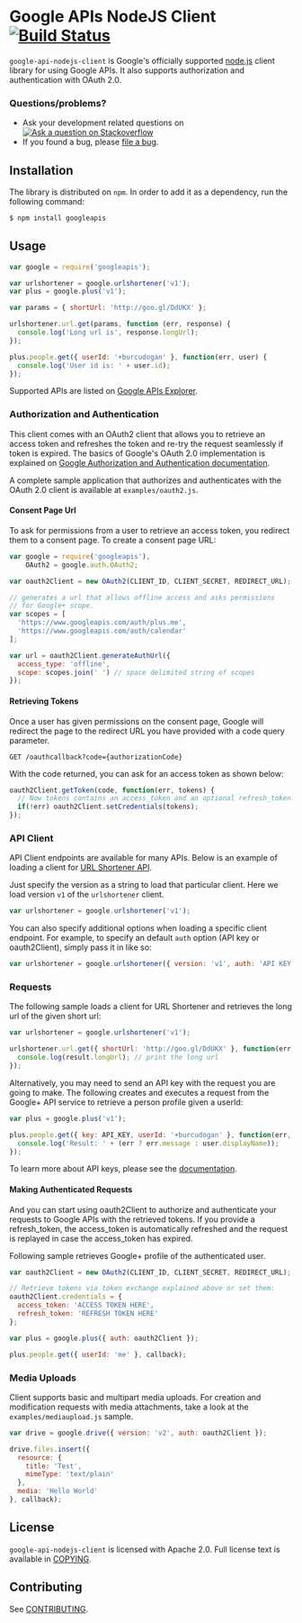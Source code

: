 # Google APIs NodeJS Client [![Build Status][travisimg]][travis]

`google-api-nodejs-client` is Google's officially supported
[node.js][node] client library for using Google APIs.
It also supports authorization and authentication with OAuth 2.0.

### Questions/problems?

* Ask your development related questions on [![Ask a question on Stackoverflow](https://googledrive.com/host/0ByfSjdPVs9MZbkhjeUhMYzRTeEE/stackoveflow-tag.png)][stackoverflow]
* If you found a bug, please [file a bug][bugs].

## Installation

The library is distributed on `npm`. In order to add it as a dependency,
run the following command:

~~~~ sh
$ npm install googleapis
~~~~

## Usage

``` js
var google = require('googleapis');

var urlshortener = google.urlshortener('v1');
var plus = google.plus('v1');

var params = { shortUrl: 'http://goo.gl/DdUKX' };

urlshortener.url.get(params, function (err, response) {
  console.log('Long url is', response.longUrl);
});

plus.people.get({ userId: '+burcudogan' }, function(err, user) {
  console.log('User id is: ' + user.id);
});
```

Supported APIs are listed on
[Google APIs Explorer][apiexplorer].

### Authorization and Authentication

This client comes with an OAuth2 client that allows you to retrieve an access token and
refreshes the token and re-try the request seamlessly if token is expired. The
basics of Google's OAuth 2.0 implementation is explained on
[Google Authorization and Authentication
documentation](https://developers.google.com/accounts/docs/OAuth2Login).

A complete sample application that authorizes and authenticates with the OAuth 2.0
client is available at `examples/oauth2.js`.

#### Consent Page Url

To ask for permissions from a user to retrieve an access token, you
redirect them to a consent page. To create a consent page URL:

``` js
var google = require('googleapis'),
    OAuth2 = google.auth.OAuth2;

var oauth2Client = new OAuth2(CLIENT_ID, CLIENT_SECRET, REDIRECT_URL);

// generates a url that allows offline access and asks permissions
// for Google+ scope.
var scopes = [
  'https://www.googleapis.com/auth/plus.me',
  'https://www.googleapis.com/auth/calendar'
];

var url = oauth2Client.generateAuthUrl({
  access_type: 'offline',
  scope: scopes.join(' ') // space delimited string of scopes
});
```

#### Retrieving Tokens

Once a user has given permissions on the consent page, Google will redirect
the page to the redirect URL you have provided with a code query parameter.

    GET /oauthcallback?code={authorizationCode}

With the code returned, you can ask for an access token as shown below:

``` js
oauth2Client.getToken(code, function(err, tokens) {
  // Now tokens contains an access_token and an optional refresh_token. Save them.
  if(!err) oauth2Client.setCredentials(tokens);
});
```

### API Client

API Client endpoints are available for many APIs. Below is an
example of loading a client for [URL Shortener API][urlshort].

Just specify the version as a string to load that particular client.
Here we load version `v1` of the `urlshortener` client.
``` js
var urlshortener = google.urlshortener('v1');
```

You can also specify additional options when loading a specific client endpoint. For example,
to specify an default `auth` option (API key or oauth2Client), simply pass it in like so:
``` js
var urlshortener = google.urlshortener({ version: 'v1', auth: 'API KEY' || oauth2Client });
```

### Requests

The following sample loads a client for URL Shortener and retrieves the long url
of the given short url:

``` js
var urlshortener = google.urlshortener('v1');

urlshortener.url.get({ shortUrl: 'http://goo.gl/DdUKX' }, function(err, result) {
  console.log(result.longUrl); // print the long url
});
```

Alternatively, you may need to send an API key with the
request you are going to make. The following creates and executes a request
from the Google+ API service to retrieve a person profile given a userId:

``` js
var plus = google.plus('v1');

plus.people.get({ key: API_KEY, userId: '+burcudogan' }, function(err, user) {
  console.log('Result: ' + (err ? err.message : user.displayName));
});
```

To learn more about API keys, please see the [documentation][usingkeys].

#### Making Authenticated Requests

And you can start using oauth2Client to authorize and authenticate your
requests to Google APIs with the retrieved tokens. If you provide a
refresh_token, the access_token is automatically refreshed and the request is replayed in
case the access_token has expired.

Following sample retrieves Google+ profile of the authenticated user.

``` js
var oauth2Client = new OAuth2(CLIENT_ID, CLIENT_SECRET, REDIRECT_URL);

// Retrieve tokens via token exchange explained above or set them:
oauth2Client.credentials = {
  access_token: 'ACCESS TOKEN HERE',
  refresh_token: 'REFRESH TOKEN HERE'
};

var plus = google.plus({ auth: oauth2Client });

plus.people.get({ userId: 'me' }, callback);
```

### Media Uploads

Client supports basic and multipart media uploads. For creation and modification requests
with media attachments, take a look at the `examples/mediaupload.js` sample.

``` js
var drive = google.drive({ version: 'v2', auth: oauth2Client });

drive.files.insert({
  resource: {
    title: 'Test',
    mimeType: 'text/plain'
  },
  media: 'Hello World'
}, callback);
```

## License

`google-api-nodejs-client` is licensed with Apache 2.0. Full license text is
available in [COPYING][copying].

## Contributing

See [CONTRIBUTING][contributing].

[travisimg]: https://api.travis-ci.org/google/google-api-nodejs-client.svg
[bugs]: https://github.com/google/google-api-nodejs-client/issues
[node]: http://nodejs.org/
[travis]: https://travis-ci.org/google/google-api-nodejs-client
[stackoverflow]: http://stackoverflow.com/questions/tagged/google-api-nodejs-client
[apiexplorer]: https://developers.google.com/apis-explorer
[urlshort]: https://developers.google.com/url-shortener/
[usingkeys]: https://developers.google.com/console/help/#UsingKeys
[contributing]: https://github.com/google/google-api-nodejs-client/tree/master/CONTRIBUTING.md
[copying]: https://github.com/google/google-api-nodejs-client/tree/master/COPYING
